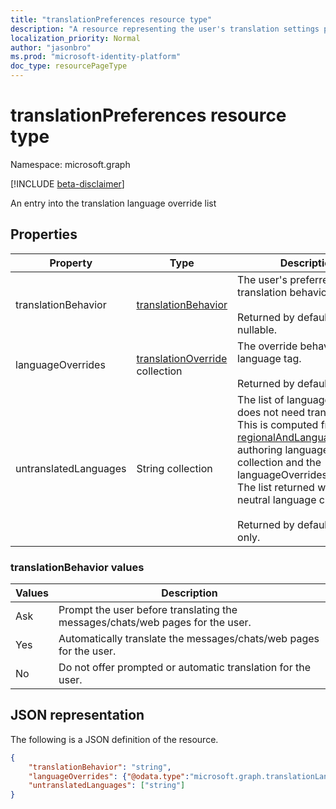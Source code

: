 ```yaml
---
title: "translationPreferences resource type"
description: "A resource representing the user's translation settings preferences."
localization_priority: Normal
author: "jasonbro"
ms.prod: "microsoft-identity-platform"
doc_type: resourcePageType
---
```

# translationPreferences resource type

Namespace: microsoft.graph

[!INCLUDE [beta-disclaimer](../../includes/beta-disclaimer.md)]

An entry into the translation language override list 

## Properties

|Property             |Type                 		  			    |Description                                                            |
|---------------------|-------------------------------------------------------------|-----------------------------------------------------------------------|
|translationBehavior  |[translationBehavior](#translationbehavior-values)  	    |The user's preferred translation behavior.<br><br>Returned by default. Not nullable. |                   
|languageOverrides    |[translationOverride](translationLanguageOverride.md) collection                |The override behavior for the language tag.<br><br>Returned by default.|
|untranslatedLanguages|String collection| The list of languages the user does not need translated. This is computed from [regionalAndLanguageSettings](regionalandlanguagesettings.md) authoring languages collection and the languageOverrides collection. The list returned will contain neutral language cultures. <br><br>Returned by default. Read only.| 

### translationBehavior values

|Values |Description                                                                  |
|-------|-----------------------------------------------------------------------------|
|Ask    |Prompt the user before translating the messages/chats/web pages for the user.|
|Yes    |Automatically translate the messages/chats/web pages for the user.           |
|No     |Do not offer prompted or automatic translation for the user.                 |



## JSON representation

The following is a JSON definition of the resource.

<!--{
  "blockType": "resource",
  "optionalProperties": [],
  "baseType": "",
  "@odata.type": "microsoft.graph.translationPreferences"
}-->

```json
{
    "translationBehavior": "string",
    "languageOverrides": {"@odata.type":"microsoft.graph.translationLanguageOverride"},
    "untranslatedLanguages": ["string"]
}
```
<!-- {
  "type": "#page.annotation",
  "description": translationPreferences resource",
  "keywords": "",
  "section": "documentation",
  "tocPath": ""
}-->


